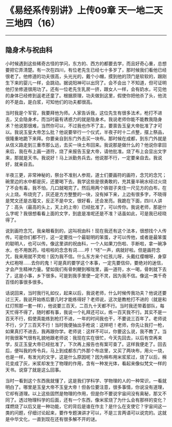 # 《易经系传别讲》上传09章 天一地二天三地四（16）

------

## 隐身术与祝由科

小时候遇到这些稀奇古怪的学问，东方的、西方的都要去学，而且好奇心重，总想要把它弄清楚。有一次在四川，有位老先生已经七十多岁了，那时候我们看他已经很老了。他修道的功夫很高，头光光的，戴个小帽，摸到他的顶门是软软的，跟刚生下来的婴儿一样，会跳动。据说阳神可以出窍了。会不会出？不知道，但可证明他打坐修道很用功了。还有一位老先生乳房一挤，跟女人一样，会有奶水，可见他的身体已经修到返老还童了。根据原理，功夫做到这里，假使你把他杀了头，他流的不是血，是白浆，可知他们的功夫都很高。

当时我是个军官，我要拜他为师。人家告诉我，这位先生有很多法术，枪打不进去，又会隐身术，而当时最有诱惑力的就是隐身术。我说老师你能不能教我隐身术？他说那很难，当然你可以，不过我也作不了主，要禀告玉皇大帝批准了才可以。我说玉皇大帝怎么批？他说要举行一个仪式，半夜子时十二点整，摆上祭品，很隆重地跪下来拜。你要亲自到东门外去买一块布。那时候在成都，到东门外就是从信义路走到三重市那么远，去买一块土布回来。我说那是做什么的？他说你拿回来后，我在布上画一道符，烧了来报告玉皇大帝，请他批准。烧了布上会显出文字来，那就是天书。我说好！马上派勤务兵去。他说那不行，一定要亲自去。我说好，就亲自去。

半夜三更，非常神秘的，祭台不准别人参观，道士们要画符的画符，念咒的念咒；碗里边的水中都是灰，还要喝下去。我学这些是很勇敢的，充其量半碗水经过火烧了不会有毒，我不怕，几口就喝完了。然后用两个铁钳子夹住一尺见方的白布，在火上烧。布烧完了，灰还是方方整整的一块，没有掉下来，上边有很多字，不晓得是梵文还是古籀文，反正不是中文，很好看，还会发亮。我跪在下面，四川人讲了：高头（最高的头上，天上的上帝）已经批准了，可以传你。我说老师，那是什么字呢？我很想看看上面的文字，到底是准呢还是不准？话虽如此，可是我已经晓得了。

说到画符念咒，我亲眼看到的，这叫祝由科！现在我还有这个法本，很想找个人传传。可是你们都不行，这一定要找一个最聪明的笨蛋，才可以传他，或者是最笨蛋的聪明人，也可以传。像这里讲的祝由科，一个人如果刀伤啦、手断啦，拿一碗净水，也不用医药，哇啦啦的念念有词……哼！“呸”一声，病就好啦。但是画符念咒，我来用就不灵啦！因为我不信。什么东方来个红孩儿呀，头戴红缨帽呀，身穿大红袍呀……去你的鬼！可是真的要学这个本事，一定先要信仰，要绝对的迷信，才会产生精神力量。譬如我们有骨刺鲠到喉咙里，画一道符，水一喝，骨刺就下去了，这是小事，乡下很多。可是到我手里便一定不灵，因为我不信。像这一类千奇百怪的事很多很多。

话说回来，当时我行礼如仪，起来以后，我说老师，什么时候传我功夫？他说还要过三天，我说开始练后要几时才能练得好？老师说，这次是教枪打不进的（就是和红灯照那一套一样），他说要三百天，二百九十天都不行。当时我还带着部队，每天忙得不得了，随时都有事，我说一个礼拜还可以，练一百天我不行。其实不是一百天不行，假使真能练到枪打不进，一年的时间我也干，不要说三百年了。老师说不行，少了三百天不行！当时我便抽出手枪说：这样吧！老师，你先让我打一枪，如果真打不进去，我再跟你学。老师说：这样不可以，你要这么说，我不教了。当时我很客气很有礼貌地跟老师说：我现在实在很忙，今天先回去，以后有空再来学，反正玉皇大帝已经批准了，下次再上报告也有案可查了。这样我便走了。回去后，便叫我的传令兵，马上到成都东门外那个布店里，又买了两块布，用火一烧，也是一样，有发光的文字，这是什么原因呢？因为棉布用米浆浆过，烧了以后，棉花变成了灰，米浆却发生了物理的作用，含有一种发光体，看起来像似梵文一样的天书。说穿了就是这么回事。

当时一看到这个东西我就懂了，这是我们学科学、学物理的人的一种常识，一看就明白了。哪里是玉皇大帝不玉皇大帝！但各位要注意，很多事情，你说没有道理，它却有道理。以上这些固然是物理的作用，但是你不要说宇宙间没有奥秘，那又不同了。透过物理科学的后面，还有一个东西，像米浆烧了为什么会有那样的变化？煤燃烧了以后又是一种功能，它的背后是谁在作主？是什么在支使它？宇宙间这一类的问题，仔细讨论起来，要作专题演讲才可以，不是三言两语可以说完的。这就是中华文化，一直到现在还有很多解不开的谜。